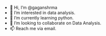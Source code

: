 - 👋 Hi, I’m @gaganshrma
- 👀 I’m interested in data analysis.
- 🌱 I’m currently learning python.
- 💞️ I’m looking to collaborate on Data Analysis.
- 📫 Reach me via email.

<!---
gaganshrma/gaganshrma is a ✨ special ✨ repository because its `README.md` (this file) appears on your GitHub profile.
You can click the Preview link to take a look at your changes.
--->
